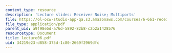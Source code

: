 ```yaml
---
content_type: resource
description: 'Lecture slides: Receiver Noise; Multiports'
file: https://ol-ocw-studio-app-qa.s3.amazonaws.com/courses/6-661-receivers-antennas-and-signals-spring-2003/34219e23d858375d1c802669f2969dfc_lecture06.pdf
file_type: application/pdf
parent_uid: a9f98e5d-a76d-5892-82b8-c2b2a1428576
resourcetype: Document
title: lecture06.pdf
uid: 34219e23-d858-375d-1c80-2669f2969dfc
---
```

